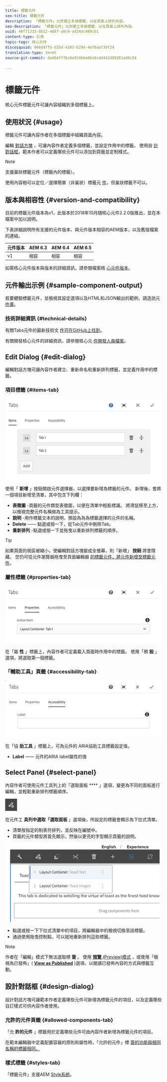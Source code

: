 ```yaml
---
title: 標籤元件
seo-title: 標籤元件
description: 「標籤元件」允許建立多個標籤，以在頁面上排列內容。
seo-description: 「標籤元件」允許建立多個標籤，以在頁面上排列內容。
uuid: 46f71233-8b12-4887-a0c6-ad24dc469cb1
content-type: 引用
topic-tags: 核心元件
discoiquuid: 966d47fb-d35d-4103-b29d-4ef0aa739f24
translation-type: tm+mt
source-git-commit: da404fff6c6e934bbe06a5c4d441d89281ed0c54

---
```



# 標籤元件

核心元件標籤元件可讓內容組織到多個標籤上。

## 使用狀況 {#usage}

標籤元件可讓內容作者在多個標籤中組織頁面內容。

編輯 [對話方塊](#edit-dialog) ，可讓內容作者定義多個標籤，並設定作用中的標籤。 使用設 [計對話框](#design-dialog)，範本作者可以定義哪些元件可以添加到頁籤並定制樣式。

>[!NOTE]
>
>支援巢狀標籤元件（標籤內的標籤）。
>
>使用內容樹可以定位／選擇簡單（非巢狀）標籤元 [件](https://helpx.adobe.com/experience-manager/6-5/sites/authoring/using/author-environment-tools.html)，但巢狀標籤不可以。

## 版本與相容性 {#version-and-compatibility}

目前的標籤元件版本為v1，此版本於2018年10月隨核心元件2.2.0版推出，並在本檔案中加以說明。

下表詳細說明所有支援的元件版本、與元件版本相容的AEM版本，以及舊版檔案的連結。

| 元件版本 | AEM 6.3 | AEM 6.4 | AEM 6.5 |
|--- |--- |--- |--- |
| v1 | 相容 | 相容 | 相容 |

如需核心元件版本與版本的詳細資訊，請參閱檔案核 [心元件版本](versions.md)。

## 元件輸出示例 {#sample-component-output}

若要體驗標籤元件，並檢視其設定選項以及HTML和JSON輸出的範例，請造訪元 [件庫](http://opensource.adobe.com/aem-core-wcm-components/library/tabs.html)。

### 技術詳細資訊 {#technical-details}

有關Tabs元件的最新技術文 [件可在GitHub上找到](https://github.com/adobe/aem-core-wcm-components/blob/master/content/src/content/jcr_root/apps/core/wcm/components/tabs/v1/tabs)。

有關開發核心元件的詳細資訊，請參閱核心元 [件開發人員檔案](developing.md)。

## Edit Dialog {#edit-dialog}

編輯對話方塊可讓內容作者建立、重新命名和重新排列標籤，並定義作用中的標籤。

### 項目標籤 {#items-tab}

![](assets/screen-shot-2019-08-29-12.28.16.png)

使用「 **新增** 」按鈕開啟元件選擇器，以選擇要新增為標籤的元件。 新增後，會將一個項目新增至清單，其中包含下列欄：

* **表徵圖** -頁籤的元件類型表徵圖，以便在清單中輕鬆標識。 將滑鼠移至上方，以檢視完整元件名稱做為工具提示。
* **說明** -用作標籤文本的說明，預設為為為標籤選擇的元件的名稱。
* **Delete** —— 點選或按一下，從Tab元件中刪除Tab。
* **重新排列** -點選或按一下並拖曳以重新排列標籤的順序。

>[!TIP]
>
>如果頁面的視區被縮小，使編輯對話方塊變成全螢幕，則「新增」 **按鈕** 將會隱藏。 您仍可從元件瀏覽器拖曳至頁面編輯器 [的標籤元件，將元件新增至標籤元件](https://helpx.adobe.com/experience-manager/6-5/sites/authoring/using/editing-content.html#InsertingaComponent)。

### 屬性標籤 {#properties-tab}

![](assets/screen-shot-2019-08-29-12.28.32.png)

在「屬 **性** 」標籤上，內容作者可定義載入頁面時作用中的標籤。 使用「預 **設** 」選項，將選取第一個標籤。

### 「輔助工具」頁籤 {#accessibility-tab}

![](assets/screen-shot-2019-08-29-12.28.40.png)

在「協 **助工具** 」標籤上，可為元件的 [](https://www.w3.org/WAI/standards-guidelines/aria/) ARIA協助工具標籤設定值。

* **Label** —— 元件的ARIA label屬性的值

## Select Panel {#select-panel}

內容作者可使用元件工具列上的「選取面板 **** 」選項，變更為不同的面板進行編輯，並輕鬆重新排列標籤順序。

![](assets/screenshot_2018-10-11at165417.png)

在元件工 **具列中選取「選取面板** 」選項後，所設定的標籤會顯示為下拉式清單。

* 清單按指定的制表符排列，並反映在編號中。
* 頁籤的元件類型將首先顯示，然後以更亮的字型顯示頁籤的說明。

![](assets/screenshot_2018-10-11at165154.png)

* 點選或按一下下拉式清單中的項目，將編輯器中的檢視切換至該標籤。
* 通過使用拖曳控制點，可以就地重新排列這些標籤。

>[!NOTE]
>
>作者在「編輯」模式下無法選取標 **簽** 。 使用 [**預覽** (Preview)模式](https://helpx.adobe.com/experience-manager/6-5/sites/authoring/using/editing-content.html) ，或使用「檢視為已發佈」( **[View as Published](https://helpx.adobe.com/experience-manager/6-5/sites/authoring/using/editing-content.html)** )選項，以閱讀已發佈內容的方式與標籤互動。

## 設計對話框 {#design-dialog}

設計對話方塊可讓範本作者定義哪些元件可新增為標籤元件的項目，以及定義哪些自訂樣式可供內容作者使用。

### 允許的元件頁籤 {#allowed-components-tab}

「允 **許的元件** 」標籤用於定義哪些元件可由內容作者新增為標籤元件的項目。

在範本編輯器中定義配置容器的原則和屬性時，「允許的元件」標 [簽的功能與相同名稱的標籤相同。](https://helpx.adobe.com/experience-manager/6-5/sites/authoring/using/templates.html)

### 樣式標籤 {#styles-tab}

「標籤元件」支援AEM [Style系統](authoring.md#component-styling)。
